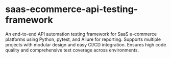 # saas-ecommerce-api-testing-framework
An end-to-end API automation testing framework for SaaS e-commerce platforms using Python, pytest, and Allure for reporting. Supports multiple projects with modular design and easy CI/CD integration. Ensures high code quality and comprehensive test coverage across environments.
